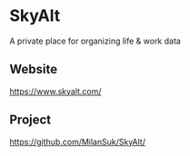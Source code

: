 # SkyAlt
A private place for organizing life & work data

## Website
https://www.skyalt.com/

## Project
https://github.com/MilanSuk/SkyAlt/
